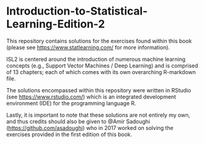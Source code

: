 # Introduction-to-Statistical-Learning-Edition-2

This repository contains solutions for the exercises found within this book (please see https://www.statlearning.com/ for more information).

ISL2 is centered around the introduction of numerous machine learning concepts (e.g., Support Vector Machines / Deep Learning) and is comprised of 13 chapters; each of which comes with its own overarching R-markdown file.

The solutions encompassed within this repository were written in RStudio (see https://www.rstudio.com/) which is an integrated development environment (IDE) for the programming language R.

Lastly, it is important to note that these solutions are not entirely my own, and thus credits should also be given to @Amir Sadoughi (https://github.com/asadoughi) who in 2017 worked on solving the exercises provided in the first edition of this book. 


